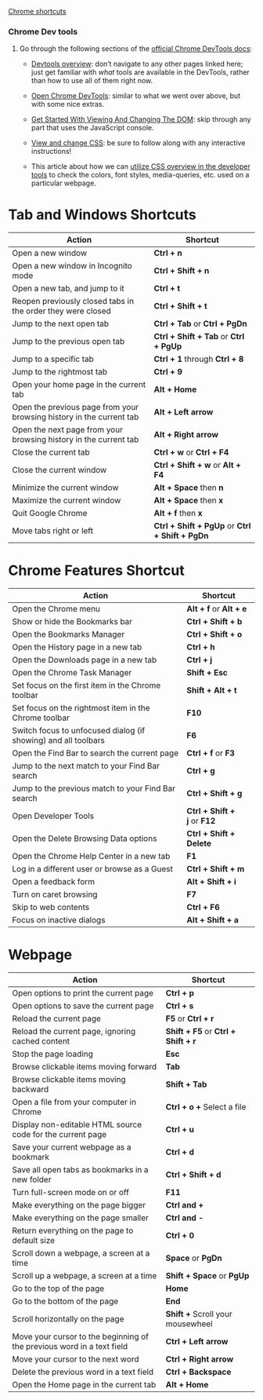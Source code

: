 

[Chrome shortcuts](https://support.google.com/chrome/answer/157179?hl=en&co=GENIE.Platform%3DDesktop#zippy=%2Ctab-window-shortcuts)


### Chrome Dev tools

1. Go through the following sections of the [official Chrome DevTools docs](https://developers.google.com/web/tools/chrome-devtools):
    
    - [Devtools overview](https://developer.chrome.com/docs/devtools/overview/): don’t navigate to any other pages linked here; just get familiar with _what_ tools are available in the DevTools, rather than how to use all of them right now.
    - [Open Chrome DevTools](https://developer.chrome.com/docs/devtools/open/): similar to what we went over above, but with some nice extras.
    - [Get Started With Viewing And Changing The DOM](https://developer.chrome.com/docs/devtools/dom/): skip through any part that uses the JavaScript console.
    - [View and change CSS](https://developer.chrome.com/docs/devtools/css): be sure to follow along with any interactive instructions!

	- This article about how we can [utilize CSS overview in the developer tools](https://www.freecodecamp.org/news/how-to-use-css-overview-in-chrome-developer-tools/) to check the colors, font styles, media-queries, etc. used on a particular webpage.





# Tab and Windows Shortcuts

| **Action**                                                           | **Shortcut**                                       |
| -------------------------------------------------------------------- | -------------------------------------------------- |
| Open a new window                                                    | **Ctrl + n**                                       |
| Open a new window in Incognito mode                                  | **Ctrl + Shift + n**                               |
| Open a new tab, and jump to it                                       | **Ctrl + t**                                       |
| Reopen previously closed tabs in the order they were closed          | **Ctrl + Shift + t**                               |
| Jump to the next open tab                                            | **Ctrl + Tab** or **Ctrl + PgDn**                  |
| Jump to the previous open tab                                        | **Ctrl + Shift + Tab** or **Ctrl + PgUp**          |
| Jump to a specific tab                                               | **Ctrl + 1** through **Ctrl + 8**                  |
| Jump to the rightmost tab                                            | **Ctrl + 9**                                       |
| Open your home page in the current tab                               | **Alt + Home**                                     |
| Open the previous page from your browsing history in the current tab | **Alt + Left arrow**                               |
| Open the next page from your browsing history in the current tab     | **Alt + Right arrow**                              |
| Close the current tab                                                | **Ctrl + w** or **Ctrl + F4**                      |
| Close the current window                                             | **Ctrl + Shift + w** or **Alt + F4**               |
| Minimize the current window                                          | **Alt + Space** then **n**                         |
| Maximize the current window                                          | **Alt + Space** then **x**                         |
| Quit Google Chrome                                                   | **Alt + f** then **x**                             |
| Move tabs right or left                                              | **Ctrl + Shift + PgUp** or **Ctrl + Shift + PgDn** |

# Chrome Features Shortcut

| **Action**                                                     | **Shortcut**                    |
| -------------------------------------------------------------- | ------------------------------- |
| Open the Chrome menu                                           | **Alt + f** or **Alt + e**      |
| Show or hide the Bookmarks bar                                 | **Ctrl + Shift + b**            |
| Open the Bookmarks Manager                                     | **Ctrl + Shift + o**            |
| Open the History page in a new tab                             | **Ctrl + h**                    |
| Open the Downloads page in a new tab                           | **Ctrl + j**                    |
| Open the Chrome Task Manager                                   | **Shift + Esc**                 |
| Set focus on the first item in the Chrome toolbar              | **Shift + Alt + t**             |
| Set focus on the rightmost item in the Chrome toolbar          | **F10**                         |
| Switch focus to unfocused dialog (if showing) and all toolbars | **F6**                          |
| Open the Find Bar to search the current page                   | **Ctrl + f** or **F3**          |
| Jump to the next match to your Find Bar search                 | **Ctrl + g**                    |
| Jump to the previous match to your Find Bar search             | **Ctrl + Shift + g**            |
| Open Developer Tools                                           | **Ctrl + Shift + j** or **F12** |
| Open the Delete Browsing Data options                          | **Ctrl + Shift + Delete**       |
| Open the Chrome Help Center in a new tab                       | **F1**                          |
| Log in a different user or browse as a Guest                   | **Ctrl + Shift + m**            |
| Open a feedback form                                           | **Alt + Shift + i**             |
| Turn on caret browsing                                         | **F7**                          |
| Skip to web contents                                           | **Ctrl + F6**                   |
| Focus on inactive dialogs                                      | **Alt + Shift + a**             |

# Webpage

| **Action**                                                             | **Shortcut**                           |
| ---------------------------------------------------------------------- | -------------------------------------- |
| Open options to print the current page                                 | **Ctrl + p**                           |
| Open options to save the current page                                  | **Ctrl + s**                           |
| Reload the current page                                                | **F5** or **Ctrl + r**                 |
| Reload the current page, ignoring cached content                       | **Shift + F5** or **Ctrl + Shift + r** |
| Stop the page loading                                                  | **Esc**                                |
| Browse clickable items moving forward                                  | **Tab**                                |
| Browse clickable items moving backward                                 | **Shift + Tab**                        |
| Open a file from your computer in Chrome                               | **Ctrl + o +** Select a file           |
| Display non-editable HTML source code for the current page             | **Ctrl + u**                           |
| Save your current webpage as a bookmark                                | **Ctrl + d**                           |
| Save all open tabs as bookmarks in a new folder                        | **Ctrl + Shift + d**                   |
| Turn full-screen mode on or off                                        | **F11**                                |
| Make everything on the page bigger                                     | **Ctrl and +**                         |
| Make everything on the page smaller                                    | **Ctrl and -**                         |
| Return everything on the page to default size                          | **Ctrl + 0**                           |
| Scroll down a webpage, a screen at a time                              | **Space** or **PgDn**                  |
| Scroll up a webpage, a screen at a time                                | **Shift + Space** or **PgUp**          |
| Go to the top of the page                                              | **Home**                               |
| Go to the bottom of the page                                           | **End**                                |
| Scroll horizontally on the page                                        | **Shift +** Scroll your mousewheel     |
| Move your cursor to the beginning of the previous word in a text field | **Ctrl + Left arrow**                  |
| Move your cursor to the next word                                      | **Ctrl + Right arrow**                 |
| Delete the previous word in a text field                               | **Ctrl + Backspace**                   |
| Open the Home page in the current tab                                  | **Alt + Home**                         |
